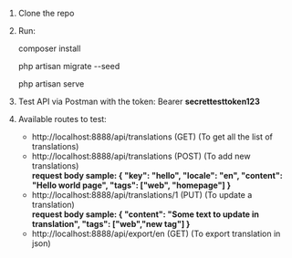 1. Clone the repo
2. Run:
   <p>composer install</p>
   <p>php artisan migrate --seed</p>
   <p>php artisan serve</p>
3. Test API via Postman with the token: Bearer <strong>secrettesttoken123</strong>
4. Available routes to test:
   <ul>
       <li>http://localhost:8888/api/translations (GET) (To get all the list of translations)</li>
       <li>http://localhost:8888/api/translations (POST) (To add new translations)
       <br>
           <strong>request body sample:
           {
              "key": "hello",
              "locale": "en",
              "content": "Hello world page",
              "tags": ["web", "homepage"]
            }</strong>
       </li>
       <li>http://localhost:8888/api/translations/1 (PUT) (To update a translation) <br>
           <strong>
         request body sample:
    {
      "content": "Some text to update in translation",
      "tags": ["web","new tag"]
    }          
           </strong>
     
   </li>
   <li>
       http://localhost:8888/api/export/en (GET) (To export translation in json)

   </li>
   </ul>
       
   
   
   
